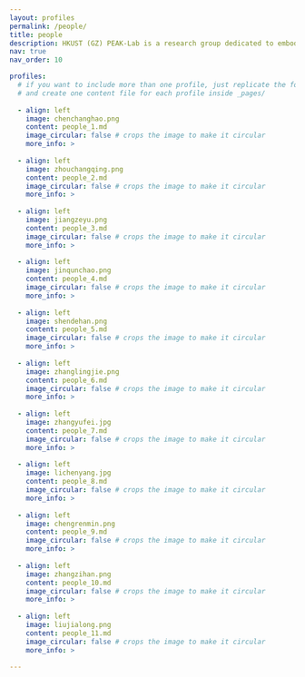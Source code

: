 ```yaml
---
layout: profiles
permalink: /people/
title: people
description: HKUST (GZ) PEAK-Lab is a research group dedicated to embodied AI and autonomous systems. Our mission is to bring AI into the physical open world by enabling machines to understand general motion, perceive 3D scenes, and actively navigate and interact with their surroundings.
nav: true
nav_order: 10

profiles:
  # if you want to include more than one profile, just replicate the following block
  # and create one content file for each profile inside _pages/
  
  - align: left
    image: chenchanghao.png
    content: people_1.md
    image_circular: false # crops the image to make it circular
    more_info: >
  
  - align: left
    image: zhouchangqing.png
    content: people_2.md
    image_circular: false # crops the image to make it circular
    more_info: >
  
  - align: left
    image: jiangzeyu.png
    content: people_3.md
    image_circular: false # crops the image to make it circular
    more_info: >
  
  - align: left
    image: jinqunchao.png
    content: people_4.md
    image_circular: false # crops the image to make it circular
    more_info: >
  
  - align: left
    image: shendehan.png
    content: people_5.md
    image_circular: false # crops the image to make it circular
    more_info: >
  
  - align: left
    image: zhanglingjie.png
    content: people_6.md
    image_circular: false # crops the image to make it circular
    more_info: >
  
  - align: left
    image: zhangyufei.jpg
    content: people_7.md
    image_circular: false # crops the image to make it circular
    more_info: >
  
  - align: left
    image: lichenyang.jpg
    content: people_8.md
    image_circular: false # crops the image to make it circular
    more_info: >
  
  - align: left
    image: chengrenmin.png
    content: people_9.md
    image_circular: false # crops the image to make it circular
    more_info: >
  
  - align: left
    image: zhangzihan.png
    content: people_10.md
    image_circular: false # crops the image to make it circular
    more_info: >
  
  - align: left
    image: liujialong.png
    content: people_11.md
    image_circular: false # crops the image to make it circular
    more_info: >
      
---
```

